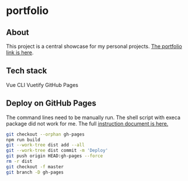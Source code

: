 # portfolio

## About

This project is a central showcase for my personal projects. [The portfolio link is here](https://fractal-n.github.io/portfolio/).

## Tech stack

Vue CLI
Vuetify
GitHub Pages

## Deploy on GitHub Pages

The command lines need to be manually run. The shell script with execa package did not work for me. The full [instruction document is here.](https://dev.to/rolanddoda/deploy-to-github-pages-like-a-pro-with-github-actions-4hdg)

```bash
git checkout --orphan gh-pages
npm run build
git --work-tree dist add --all
git --work-tree dist commit -m 'Deploy'
git push origin HEAD:gh-pages --force
rm -r dist
git checkout -f master
git branch -D gh-pages
```
